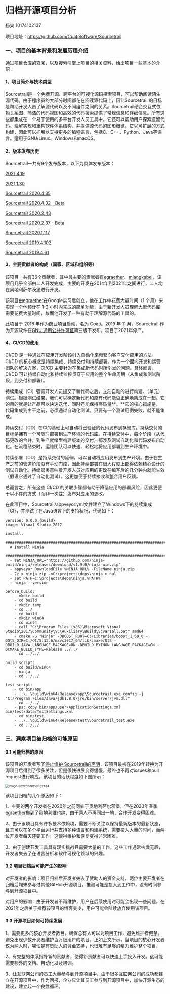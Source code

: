 # 归档开源项目分析

杨爽    10174102137

项目地址：https://github.com/CoatiSoftware/Sourcetrail

### 一、项目的基本背景和发展历程介绍 

通过项目仓库的查阅，以及搜索引擎上项目的相关资料，给出项目一些基本的介绍：

#### 1、项目简介与技术类型

Sourcetrail是一个免费开源、跨平台的可视化源码探索项目，可以帮助阅读陌生源代码。由于程序员的大部分时间都花在阅读源代码上，因此Sourcetrail 的目标是帮助开发人员了解源代码以及不同组件之间的关系。Sourcetrail结合交互式依赖关系图、简洁的代码视图和高效的代码搜索提供了常规信息和详细信息。所有这些都集成在一个易于使用的多平台开发人员工具中。它还可以帮助用户探索遗留代码、理解实现和重构软件体系结构、并提供源代码的图形概览。它以可扩展的方式构建，因此可以扩展以支持更多的编程语言，包括C、C++、Python、Java等语言。适用于GNU/Linux、Windows和macOS。

#### 2、版本发布历史

Sourcetrail一共有9个发布版本，以下为具体发布版本：

[2021.4.19](https://github.com/CoatiSoftware/Sourcetrail/releases/tag/2021.4.19)

[2021.1.30](https://github.com/CoatiSoftware/Sourcetrail/releases/tag/2021.1.30)

[Sourcetrail 2020.4.35](https://github.com/CoatiSoftware/Sourcetrail/releases/tag/2020.4.35)

[Sourcetrail 2020.4.32 - Beta](https://github.com/CoatiSoftware/Sourcetrail/releases/tag/2020.4.32) 

[Sourcetrail 2020.2.43](https://github.com/CoatiSoftware/Sourcetrail/releases/tag/2020.2.43)

[Sourcetrail 2020.2.37 - Beta](https://github.com/CoatiSoftware/Sourcetrail/releases/tag/2020.2.37) 

[Sourcetrail 2020.1.117](https://github.com/CoatiSoftware/Sourcetrail/releases/tag/2020.1.117)

[Sourcetrail 2019.4.102](https://github.com/CoatiSoftware/Sourcetrail/releases/tag/2019.4.102)

[Sourcetrail 2019.4.61](https://github.com/CoatiSoftware/Sourcetrail/releases/tag/2019.4.61)

#### 3、主要贡献者的构成（国家、区域和组织等）

该项目一共有36个贡献者，其中最主要的贡献者有[egraether](https://github.com/egraether)、[mlangkabel](https://github.com/mlangkabel)，该项目几乎全部由二人开发完成，主要的开发在2014年到2021年之间进行，二人均在奥地利萨尔茨堡进行开发。

该项目由[egraether](https://github.com/egraether)在Google实习后创立，他在工作中花费大量时间（1 个月）来实现一个他预计在 1-2 小时内完成的简单功能，由于新开发人员理解大型代码库需要花费大量时间，故而他开发了一种有助于理解源代码的工具的。

此项目于 2016 年作为商业项目启动，名为 Coati。2019 年 11 月，Sourcetrail 作为开源软件在[GNU 通用公共许可证](https://en.wikipedia.org/wiki/GNU_General_Public_License#Version_3)第三版下发布，项目于2021年停产。

#### 4、CI/CD的使用

CI/CD 是一种通过在应用开发阶段引入自动化来频繁向客户交付应用的方法。CI/CD 的核心概念是持续集成、持续交付和持续部署。作为一个面向开发和运营团队的解决方案，CI/CD 主要针对在集成新代码时所引发的问题。具体而言，CI/CD 可让持续自动化和持续监控贯穿于应用的整个生命周期（从集成和测试阶段，到交付和部署）。

持续集成（CI）强调开发人员提交了新代码之后，立刻自动的进行构建、（单元）测试。根据测试结果，我们可以确定新代码和原有代码能否正确地集成在一起。它的目的就是让产品可以快速迭代，同时还能保持高质量**。**它的核心措施是，代码集成到主干之前，必须通过自动化测试。只要有一个测试用例失败，就不能集成。

持续交付（CD）在CI的基础上可自动将已验证的代码发布到存储库。持续交付的目标是拥有一个可随时部署到生产环境的代码库。在持续交付中&#xff0c;每个阶段&#xff08;从代码更改的合并&#xff0c;到生产就绪型构建版本的交付&#xff09;都涉及测试自动化和代码发布自动化。在流程结束时&#xff0c;运维团队可以快速、轻松地将应用部署到生产环境中。

持续部署（CD）是持续交付的延伸，可以自动将应用发布到生产环境。由于在生产之前的管道阶段没有手动门控&#xff0c;因此持续部署在很大程度上都得依赖精心设计的测试自动化。持续部署意味着开发人员对应用的更改在编写后的几分钟内就能生效&#xff08;假设它通过了自动化测试&#xff09;。这更加便于持续接收和整合用户反馈。

总而言之&#xff0c;所有这些 CI/CD 的关联步骤都有助于降低应用的部署风险&#xff0c;因此更便于以小件的方式&#xff08;而非一次性&#xff09;发布对应用的更改。

在此项目中，Sourcetrail/appveyor.yml文件建立了Windows下的持续集成（CI），并测试了在Java语言下的支持状况，代码如下：

```
version: 0.0.0.{build}
image: Visual Studio 2017

install:
  ############################################################################
  # Install Ninja
  ############################################################################
  - set NINJA_URL="https://github.com/ninja-build/ninja/releases/download/v1.9.0/ninja-win.zip"
  - appveyor DownloadFile %NINJA_URL% -FileName ninja.zip
  - 7z x ninja.zip -oC:\projects\deps\ninja > nul
  - set PATH=C:\projects\deps\ninja;%PATH%
  - ninja --version

before_build:
    - mkdir build
    - cd build
    - mkdir temp
    - cd ../
    - cd build
    - mkdir win64
    - cd win64
    - call "C:\Program Files (x86)\Microsoft Visual Studio\2017\Community\VC\Auxiliary\Build\vcvarsall.bat" amd64
    - cmake -G "Ninja" -DBOOST_ROOT=C:/Libraries/boost_1_69_0 -DQt5_DIR=C:/Qt/5.12.6/msvc2017_64/lib/cmake/Qt5 -DBUILD_JAVA_LANGUAGE_PACKAGE=ON -DBUILD_PYTHON_LANGUAGE_PACKAGE=ON -DCMAKE_BUILD_TYPE=Release ../../
    - cd ../../

build_script:
    - cd build/win64
    - ninja
    - cd ../../

test_script:
    - cd bin/app
    - ..\..\build\win64\Release\app\Sourcetrail.exe config -j "C:/Program Files/Java/jdk1.8.0/jre/bin/server/jvm.dll"
    - cd ../../
    - ps: copy bin/app/user/ApplicationSettings.xml bin/test/data/TestSettings.xml
    - cd bin/test
    - ..\..\build\win64\Release\test\Sourcetrail_test.exe
    - cd ../../
```



### 三、洞察项目被归档的可能原因

#### 3.1 可能归档的原因

该项目的开发者写了[停止维护 Sourcetrail的声明](https://web.archive.org/web/20211115131149/https://www.sourcetrail.com/blog/discontinue_sourcetrail/)，该项目最初在2019年转换为开源项目后得到了很多关注，但是很快进展变得缓慢，最终也不再对issues和pull request进行响应。该项目的活跃程度如下图所示：

<img src="C:\Users\yangs\AppData\Roaming\Typora\typora-user-images\image-20220530153332434.png" alt="image-20220530153332434" style="zoom:67%;" />

该项目归档的几个原因如下：

1、主要的两个开发者在2020年之前同处于奥地利萨尔茨堡，但在2020年春季[egraether](https://github.com/egraether)搬到了奥地利维也纳，由于两人不再同出一地，合作开发变得困难。

2、由于该项目具有许多技术依赖项，需要不断关注以保持最新版本的最新状态，且其可以在多个平台运行并支持多种语言和构建系统，需要投入大量的时间，而两位开发者每天还要工作，这使得维护和恢复变得非常困难。

3、由于创建开发工具具有现实挑战且需要大量的工作，这些工作通常枯燥无趣，开发者失去了在语言分析和软件可视化领域的兴趣。

#### 3.2 项目归档后可能产生的影响

对开发者的影响：项目归档后开发者失去了赞助人的资金支持，两位主要开发者在归档后均未参与过其他GitHub开源项目，推测可能是投入到工作中，没有时间参与到开源项目中。

对用户的影响：由于开发者不再维护，用户在后续使用时可能会出现一些问题，在2021年之后关于推荐该项目的博客变少，用户可能会陆续放弃使用该项目。

#### 3.3 开源项目如何可持续发展

1、需要更多的核心开发者数目，确保总有人可以为项目工作，避免维护者倦怠。避免出现少数开发者维护百万级用户的项目。正如上文所示，当项目的核心开发者仅为两人时，哪怕是有赞助人的资金支持，也很难有足够的精力维护整个项目。

2、有完整的体系指导新的贡献者，使得新贡献者可以快速上手投入开发。这可能需要额外的文档、自动化以及培训。

3、让互联网公司的员工大量参与到开源项目中，由于很多互联网公司的成功都建立在开源项目中，作为回报，企业应让其员工参与到开源项目中，加快开源生态的建设，建立起一个良性循环。

